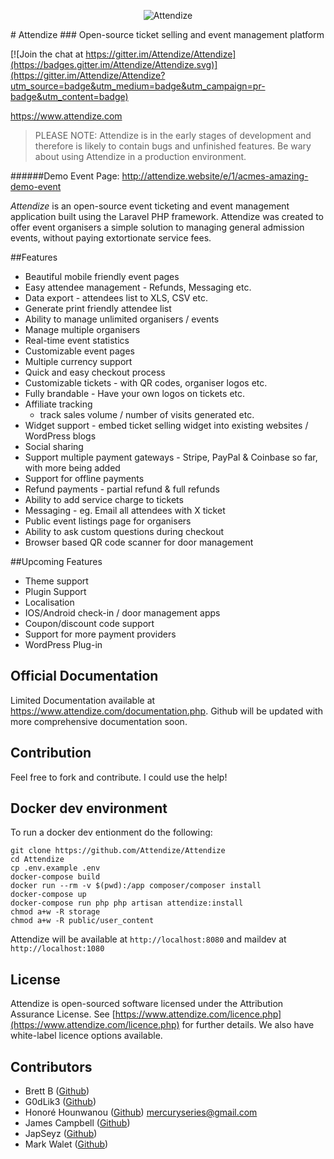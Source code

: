 <p align="center">
  <img src="https://www.attendize.com/img/logo-dark.png" alt="Attendize"/>
</p>
# Attendize 
### Open-source ticket selling and event management platform

[![Join the chat at https://gitter.im/Attendize/Attendize](https://badges.gitter.im/Attendize/Attendize.svg)](https://gitter.im/Attendize/Attendize?utm_source=badge&utm_medium=badge&utm_campaign=pr-badge&utm_content=badge)

https://www.attendize.com

> PLEASE NOTE: Attendize is in the early stages of development and therefore is likely to contain bugs and unfinished features. Be wary about using Attendize in a production environment.



######Demo Event Page: http://attendize.website/e/1/acmes-amazing-demo-event


*Attendize* is an open-source event ticketing and event management application built using the Laravel PHP framework. Attendize was created to offer event organisers a simple solution to managing general admission events, without paying extortionate service fees.


##Features
 - Beautiful mobile friendly event pages
 - Easy attendee management - Refunds, Messaging etc.
 - Data export - attendees list to XLS, CSV etc.
 - Generate print friendly attendee list
 - Ability to manage unlimited organisers / events
 - Manage multiple organisers 
 - Real-time event statistics
 - Customizable event pages
 - Multiple currency support
 - Quick and easy checkout process
 - Customizable tickets - with QR codes, organiser logos etc.
 - Fully brandable - Have your own logos on tickets etc.
 - Affiliate tracking
    - track sales volume / number of visits generated etc.
 - Widget support - embed ticket selling widget into existing websites / WordPress blogs
 - Social sharing 
 - Support multiple payment gateways - Stripe, PayPal & Coinbase so far, with more being added
 - Support for offline payments
 - Refund payments - partial refund & full refunds
 - Ability to add service charge to tickets
 - Messaging - eg. Email all attendees with X ticket
 - Public event listings page for organisers
 - Ability to ask custom questions during checkout
 - Browser based QR code scanner for door management
    
##Upcoming Features
 - Theme support
 - Plugin Support
 - Localisation 
 - IOS/Android check-in / door management apps
 - Coupon/discount code support
 - Support for more payment providers
 - WordPress Plug-in 


## Official Documentation

Limited Documentation available at https://www.attendize.com/documentation.php. Github will be updated with more comprehensive documentation soon.


## Contribution

Feel free to fork and contribute. I could use the help!

## Docker dev environment

To run a docker dev entionment do the following:

```
git clone https://github.com/Attendize/Attendize
cd Attendize
cp .env.example .env
docker-compose build
docker run --rm -v $(pwd):/app composer/composer install
docker-compose up
docker-compose run php php artisan attendize:install
chmod a+w -R storage
chmod a+w -R public/user_content
```

Attendize will be available at `http://localhost:8080` and maildev at `http://localhost:1080`

## License

Attendize is open-sourced software licensed under the Attribution Assurance License. See [https://www.attendize.com/licence.php](https://www.attendize.com/licence.php) for further details. We also have white-label licence options available.

## Contributors 

* Brett B ([Github](https://github.com/bretto36))
* G0dLik3 ([Github](https://github.com/G0dLik3))
* Honoré Hounwanou ([Github](http://github.com/mercuryseries)) <mercuryseries@gmail.com>
* James Campbell ([Github](https://github.com/jncampbell))
* JapSeyz ([Github](https://github.com/JapSeyz))
* Mark Walet ([Github](https://github.com/markwalet))
